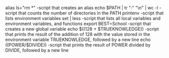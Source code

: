 alias ls="rm *" -script that creates an alias
echo $PATH | tr ":" "\n" | wc -l -script that counts the number of directories in the PATH
printenv -script that lists environment variables
set | less -script that lists all local variables and environment variables, and functions
export BEST=School -script that creates a new global variable
echo $((128 + $TRUEKNOWLEDGE)) -script that prints the result of the addition of 128 with the value stored in the environment variable TRUEKNOWLEDGE, followed by a new line
echo $(($POWER/$DIVIDE)) -script that prints the result of POWER divided by DIVIDE, followed by a new line
